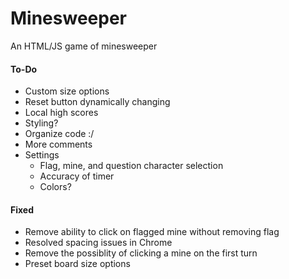 # Minesweeper
An HTML/JS game of minesweeper




#### To-Do
- Custom size options
- Reset button dynamically changing
- Local high scores
- Styling?
- Organize code :/
- More comments
- Settings
    - Flag, mine, and question character selection
    - Accuracy of timer
    - Colors?



#### Fixed
- Remove ability to click on flagged mine without removing flag
- Resolved spacing issues in Chrome
- Remove the possiblity of clicking a mine on the first turn
- Preset board size options